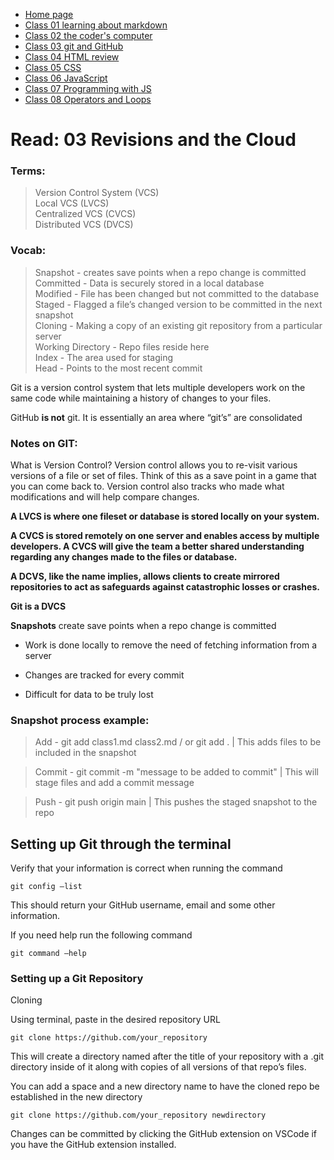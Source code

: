 * [Home page](https://rdball.github.io/reading-notes/)
* [Class 01 learning about markdown](read01)
* [Class 02 the coder's computer](read02)
* [Class 03 git and GitHub](read03)
* [Class 04 HTML review](read04)
* [Class 05 CSS](read05)
* [Class 06 JavaScript](read06)
* [Class 07 Programming with JS](read07)
* [Class 08 Operators and Loops](read08)

# Read: 03 Revisions and the Cloud

### Terms:
> Version Control System (VCS)  
> Local VCS (LVCS)  
> Centralized VCS (CVCS)  
> Distributed VCS (DVCS)  

### Vocab:
> Snapshot - creates save points when a repo change is committed   
> Committed - Data is securely stored in a local database  
> Modified - File has been changed but not committed to the database  
> Staged - Flagged a file’s changed version to be committed in the next snapshot  
> Cloning - Making a copy of an existing git repository from a particular server  
> Working Directory - Repo files reside here  
> Index - The area used for staging  
> Head - Points to the most recent commit  

Git is a version control system that lets multiple developers work on the same code while maintaining a history of changes to your files.

GitHub **is not** git. It is essentially an area where “git’s” are consolidated

### Notes on GIT:

What is Version Control?
Version control allows you to re-visit various versions of a file or set of files. Think of this as a save point in a game that you can come back to. Version control also tracks who made what modifications and will help compare changes. 

**A LVCS is where one fileset or database is stored locally on your system.** 

**A CVCS is stored remotely on one server and enables access by multiple developers. A CVCS will give the team a better shared understanding regarding any changes made to the files or database.**

**A DCVS, like the name implies, allows clients to create mirrored repositories to act as safeguards against catastrophic losses or crashes.**

**Git is a DVCS**

**Snapshots** create save points when a repo change is committed 

- Work is done locally to remove the need of fetching information from a server

- Changes are tracked for every commit

- Difficult for data to be truly lost

### **Snapshot process example:**
> Add - git add class1.md class2.md / or git add .  | This adds files to be included in the snapshot  


> Commit - git commit -m "message to be added to commit"  | This will stage files and add a commit message    


> Push - git push origin main  | This pushes the staged snapshot to the repo  

## Setting up Git through the terminal

Verify that your information is correct when running the command

`git config –list`

This should return your GitHub username, email and some other information. 

If you need help run the following command

`git command –help`

### Setting up a Git Repository

Cloning

Using terminal, paste in the desired repository URL

`git clone https://github.com/your_repository`

This will create a directory named after the title of your repository with a .git directory inside of it along with copies of all versions of that repo’s files.

You can add a space and a new directory name to have the cloned repo be established in the new directory

`git clone https://github.com/your_repository newdirectory`

Changes can be committed by clicking the GitHub extension on VSCode if you have the GitHub extension installed.
